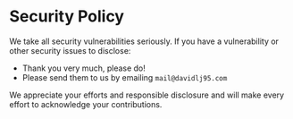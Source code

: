 # Security Policy

We take all security vulnerabilities seriously.
If you have a vulnerability or other security issues to disclose:

- Thank you very much, please do!
- Please send them to us by emailing `mail@davidlj95.com`

We appreciate your efforts and responsible disclosure and will make every effort to acknowledge your contributions.
